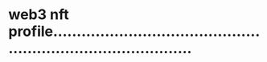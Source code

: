 # web3 nft profile...................................................................................
